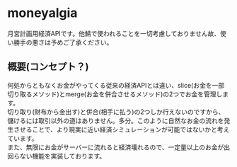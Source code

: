 # moneyalgia
月宮計画用経済APIです。他鯖で使われることを一切考慮しておりません故、使い勝手の悪さは予めご了承ください。
## 概要(コンセプト？)
何処からともなくお金がやってくる従来の経済APIとは違い、slice(お金を一部切り取るメソッド)とmerge(お金を併合させるメソッド)の2つでお金を管理します。  
切り取り(財布から金出す)と併合(相手に払う)の2つしか行えないのですから、儲けるには取引以外の道はありません。多分。このように自然なお金の流れを発生させることで、より現実に近い経済シミュレーションが可能ではないかと考えています。  
また、無限にお金がサーバーに流れると経済壊れるので、一定量以上のお金が出回らない機能を実装しております。
